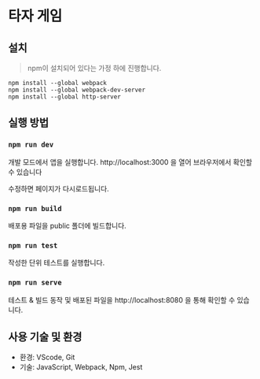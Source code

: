 # 타자 게임

## 설치

> npm이 설치되어 있다는 가정 하에 진행합니다.

```
npm install --global webpack
npm install --global webpack-dev-server
npm install --global http-server
```

## 실행 방법

### `npm run dev`

개발 모드에서 앱을 실행합니다.
http://localhost:3000 을 열어 브라우저에서 확인할 수 있습니다

수정하면 페이지가 다시로드됩니다.

### `npm run build`

배포용 파일을 public 폴더에 빌드합니다.

### `npm run test`

작성한 단위 테스트를 실행합니다.

### `npm run serve`

테스트 & 빌드 동작 및 배포된 파일을
http://localhost:8080 을 통해 확인할 수 있습니다.

## 사용 기술 및 환경

-   환경: VScode, Git
-   기술: JavaScript, Webpack, Npm, Jest
